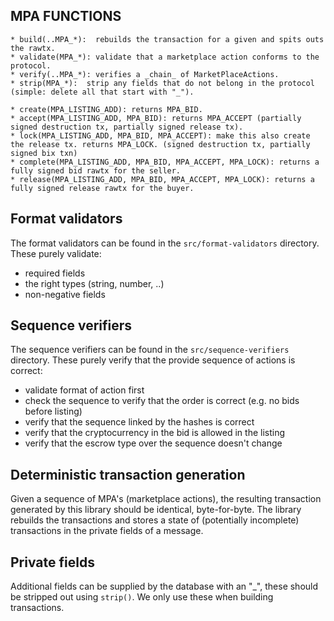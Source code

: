  ## MPA FUNCTIONS
    * build(..MPA_*):  rebuilds the transaction for a given and spits outs the rawtx.
    * validate(MPA_*): validate that a marketplace action conforms to the protocol.
    * verify(..MPA_*): verifies a _chain_ of MarketPlaceActions.
    * strip(MPA_*):  strip any fields that do not belong in the protocol (simple: delete all that start with "_").

    * create(MPA_LISTING_ADD): returns MPA_BID.
    * accept(MPA_LISTING_ADD, MPA_BID): returns MPA_ACCEPT (partially signed destruction tx, partially signed release tx).
    * lock(MPA_LISTING_ADD, MPA_BID, MPA_ACCEPT): make this also create the release tx. returns MPA_LOCK. (signed destruction tx, partially signed bix txn)
    * complete(MPA_LISTING_ADD, MPA_BID, MPA_ACCEPT, MPA_LOCK): returns a fully signed bid rawtx for the seller.
    * release(MPA_LISTING_ADD, MPA_BID, MPA_ACCEPT, MPA_LOCK): returns a fully signed release rawtx for the buyer.

## Format validators
The format validators can be found in the `src/format-validators` directory.
These purely validate:
* required fields
* the right types (string, number, ..)
* non-negative fields

## Sequence verifiers
The sequence verifiers can be found in the `src/sequence-verifiers` directory.
These purely verify that the provide sequence of actions is correct:
* validate format of action first
* check the sequence to verify that the order is correct (e.g. no bids before listing)
* verify that the sequence linked by the hashes is correct
* verify that the cryptocurrency in the bid is allowed in the listing
* verify that the escrow type over the sequence doesn't change

## Deterministic transaction generation

Given a sequence of MPA's (marketplace actions), the resulting transaction generated by this library should be identical, byte-for-byte. The library rebuilds the transactions and stores a state of (potentially incomplete) transactions in the private fields of a message.

## Private fields
Additional fields can be supplied by the database with an "_", these should be stripped out using `strip()`.
We only use these when building transactions.
